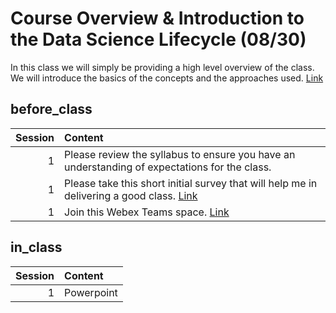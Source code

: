 Course Overview & Introduction to the Data Science Lifecycle (08/30)
============================

In this class we will simply be providing a high level overview of the class.  We will introduce the basics of the concepts and the approaches used.  [Link](../../sessions/session1)

## before_class

|   Session | Content                                                                                                                           |
|----------:|:----------------------------------------------------------------------------------------------------------------------------------|
|         1 | Please review the syllabus to ensure you have an understanding of expectations for the class.                                     |
|         1 | Please take this short initial survey that will help me in delivering a good  class.  [Link](https://forms.gle/6T7UdT7dZWboufeS7) |
|         1 | Join this Webex Teams space.  [Link](https://eurl.io/#KijTiY1Sa)                                                                  |


## in_class

|   Session | Content    |
|----------:|:-----------|
|         1 | Powerpoint |


